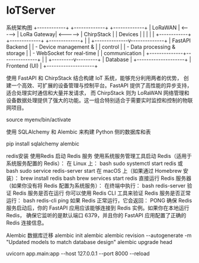 # IoTServer
系统架构图
+------------+          +-------------+          +-------------+
| LoRaWAN    |  <-----> | LoRa Gateway|  <-----> | ChirpStack  |
| Devices    |          |             |          |             |
+------------+          +-------------+          +-------------+
                                                   |
                                                   |
                                    +--------------v--------------+
                                    |       FastAPI Backend        |
                                    |  - Device management &       |
                                    |    control                   |
                                    |  - Data processing & storage |
                                    |  - WebSocket for real-time   |
                                    |    communication             |
                                    +--------------+---------------+
                                                   |
                                                   |
                                         +---------v---------+
                                         |       Database     |
                                         +--------------------+
                                         |     Frontend (UI)   |
                                         +--------------------+

使用 FastAPI 和 ChirpStack 结合构建 IoT 系统，能够充分利用两者的优势，
创建一个高效、可扩展的设备管理与控制平台。FastAPI 提供了高性能的异步支持，适合处理实时通信和大量并发请求，
而 ChirpStack 则为 LoRaWAN 网络管理和设备数据处理提供了强大的功能。这一组合特别适合于需要实时监控和控制的物联网项目。

source myenv/bin/activate

使用 SQLAlchemy 和 Alembic 来构建 Python 侧的数据库和表

pip install sqlalchemy alembic

redis安装
使用Redis
启动 Redis 服务
使用系统服务管理工具启动 Redis（适用于系统服务配置的 Redis）：
在 Linux 上：
bash
sudo systemctl start redis
或
bash
sudo service redis-server start
在 macOS 上（如果通过 Homebrew 安装）：
brew install redis
bash
brew services start redis
直接运行 Redis 服务器（如果你没有将 Redis 配置为系统服务）：
在终端中执行：
bash
redis-server
验证 Redis 服务是否在运行
你可以使用 Redis CLI 工具来验证 Redis 服务是否正常运行：
bash
redis-cli ping
如果 Redis 正常运行，它会返回：
PONG
确保 Redis 服务启动后，你的 FastAPI 应用应该能够连接到 Redis 实例。如果你在本地运行 Redis，
确保它监听的是默认端口 6379，并且你的 FastAPI 应用配置了正确的 Redis 连接信息。

Alembic 数据库迁移
alembic init alembic
alembic revision --autogenerate -m "Updated models to match database design"
alembic upgrade head

uvicorn app.main:app --host 127.0.0.1 --port 8000 --reload    

